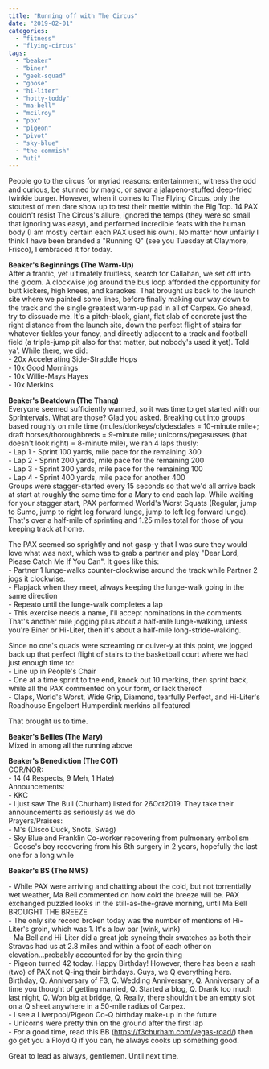 ```yaml
---
title: "Running off with The Circus"
date: "2019-02-01"
categories: 
  - "fitness"
  - "flying-circus"
tags: 
  - "beaker"
  - "biner"
  - "geek-squad"
  - "goose"
  - "hi-liter"
  - "hotty-toddy"
  - "ma-bell"
  - "mcilroy"
  - "pbx"
  - "pigeon"
  - "pivot"
  - "sky-blue"
  - "the-commish"
  - "uti"
---
```


People go to the circus for myriad reasons: entertainment, witness the odd and curious, be stunned by magic, or savor a jalapeno-stuffed deep-fried twinkie burger. However, when it comes to The Flying Circus, only the stoutest of men dare show up to test their mettle within the Big Top. 14 PAX couldn't resist The Circus's allure, ignored the temps (they were so small that ignoring was easy), and performed incredible feats with the human body (I am mostly certain each PAX used his own). No matter how unfairly I think I have been branded a "Running Q" (see you Tuesday at Claymore, Frisco), I embraced it for today.

**Beaker's Beginnings (The Warm-Up)**  
After a frantic, yet ultimately fruitless, search for Callahan, we set off into the gloom. A clockwise jog around the bus loop afforded the opportunity for butt kickers, high knees, and karaokes. That brought us back to the launch site where we painted some lines, before finally making our way down to the track and the single greatest warm-up pad in all of Carpex. Go ahead, try to dissuade me. It's a pitch-black, giant, flat slab of concrete just the right distance from the launch site, down the perfect flight of stairs for whatever tickles your fancy, and directly adjacent to a track and football field (a triple-jump pit also for that matter, but nobody's used it yet). Told ya'. While there, we did:  
\- 20x Accelerating Side-Straddle Hops  
\- 10x Good Mornings  
\- 10x Willie-Mays Hayes  
\- 10x Merkins  
  
**Beaker's Beatdown (The Thang)**  
Everyone seemed sufficiently warmed, so it was time to get started with our SprIntervals. What are those? Glad you asked. Breaking out into groups based roughly on mile time (mules/donkeys/clydesdales = 10-minute mile+; draft horses/thoroughbreds = 9-minute mile; unicorns/pegasusses (that doesn't look right) = 8-minute mile), we ran 4 laps thusly:  
\- Lap 1 - Sprint 100 yards, mile pace for the remaining 300  
\- Lap 2 - Sprint 200 yards, mile pace for the remaining 200  
\- Lap 3 - Sprint 300 yards, mile pace for the remaining 100  
\- Lap 4 - Sprint 400 yards, mile pace for another 400  
Groups were stagger-started every 15 seconds so that we'd all arrive back at start at roughly the same time for a Mary to end each lap. While waiting for your stagger start, PAX performed World's Worst Squats (Regular, jump to Sumo, jump to right leg forward lunge, jump to left leg forward lunge). That's over a half-mile of sprinting and 1.25 miles total for those of you keeping track at home.  
  
The PAX seemed so sprightly and not gasp-y that I was sure they would love what was next, which was to grab a partner and play "Dear Lord, Please Catch Me If You Can". It goes like this:  
\- Partner 1 lunge-walks counter-clockwise around the track while Partner 2 jogs it clockwise.  
\- Flapjack when they meet, always keeping the lunge-walk going in the same direction  
\- Repeato until the lunge-walk completes a lap  
\- This exercise needs a name, I'll accept nominations in the comments  
That's another mile jogging plus about a half-mile lunge-walking, unless you're Biner or Hi-Liter, then it's about a half-mile long-stride-walking.  
  
Since no one's quads were screaming or quiver-y at this point, we jogged back up that perfect flight of stairs to the basketball court where we had just enough time to:  
\- Line up in People's Chair  
\- One at a time sprint to the end, knock out 10 merkins, then sprint back, while all the PAX commented on your form, or lack thereof  
\- Claps, World's Worst, Wide Grip, Diamond, tearfully Perfect, and Hi-Liter's Roadhouse Engelbert Humperdink merkins all featured  
  
That brought us to time.  
  
**Beaker's Bellies (The Mary)**  
Mixed in among all the running above  
  
**Beaker's Benediction (The COT)**  
COR/NOR:  
\- 14 (4 Respects, 9 Meh, 1 Hate)  
Announcements:  
\- KKC  
\- I just saw The Bull (Churham) listed for 26Oct2019. They take their announcements as seriously as we do  
Prayers/Praises:  
\- M's (Disco Duck, Snots, Swag)  
\- Sky Blue and Franklin Co-worker recovering from pulmonary embolism  
\- Goose's boy recovering from his 6th surgery in 2 years, hopefully the last one for a long while  
  
**Beaker's BS (The NMS)**  
  
\- While PAX were arriving and chatting about the cold, but not torrentially wet weather, Ma Bell commented on how cold the breeze will be. PAX exchanged puzzled looks in the still-as-the-grave morning, until Ma Bell BROUGHT THE BREEZE  
\- The only site record broken today was the number of mentions of Hi-Liter's groin, which was 1. It's a low bar (wink, wink)  
\- Ma Bell and Hi-Liter did a great job syncing their swatches as both their Stravas had us at 2.8 miles and within a foot of each other on elevation...probably accounted for by the groin thing  
\- Pigeon turned 42 today. Happy Birthday! However, there has been a rash (two) of PAX not Q-ing their birthdays. Guys, we Q everything here. Birthday, Q. Anniversary of F3, Q. Wedding Anniversary, Q. Anniversary of a time you thought of getting married, Q. Started a blog, Q. Drank too much last night, Q. Won big at bridge, Q. Really, there shouldn't be an empty slot on a Q sheet anywhere in a 50-mile radius of Carpex.  
\- I see a Liverpool/Pigeon Co-Q birthday make-up in the future  
\- Unicorns were pretty thin on the ground after the first lap  
\- For a good time, read this BB (https://f3churham.com/vegas-road/) then go get you a Floyd Q if you can, he always cooks up something good.  
  
Great to lead as always, gentlemen. Until next time.
